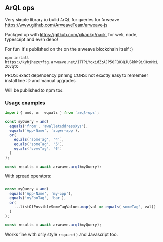 
## ArQL ops

Very simple library to build ArQL for queries for Arweave <https://www.github.com/ArweaveTeam/arweave-js>

Packged up with <https://github.com/pikapkg/pack>, for web, node, typescript and even deno! 

For fun, it's published on the on the arweave blockchain itself :)

`npm install https://kybjhezuyftg.arweave.net/ITTPLYoxidZzAJP50FQ03QJUSkkh9iKHcmMcLZOvqtQ` 

PROS: exact dependency pinning 
CONS: not exactly easy to remember install line :D and manual upgrades 

Will be published to npm too. 


### Usage examples


```typescript
import { and, or, equals } from 'arql-ops';

const myQuery = and(
  equals('from', 'awalletaddressXyz'),
  equals('App-Name', 'super-app'),
  or(
    equals('someTag', '4'),
    equals('someTag', '5'),
    equals('someTag', '6')
  )
);

const results = await arweave.arql(myQuery);

```

With spread operators:

```typescript

const myQuery = and(
  equals('App-Name', 'my-app'), 
  equals('myFooTag', 'bar'),
  or(
    ...listOfPossibleSomeTagValues.map(val => equals('someTag', val))
  )
);

const results = await arweave.arql(myQuery);

```


Works fine with only style `require()` and Javascript too. 


 
